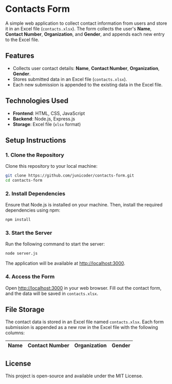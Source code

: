 
# Contacts Form

A simple web application to collect contact information from users and store it in an Excel file (`contacts.xlsx`). The form collects the user's **Name**, **Contact Number**, **Organization**, and **Gender**, and appends each new entry to the Excel file.

## Features

- Collects user contact details: **Name**, **Contact Number**, **Organization**, **Gender**.
- Stores submitted data in an Excel file (`contacts.xlsx`).
- Each new submission is appended to the existing data in the Excel file.

## Technologies Used

- **Frontend**: HTML, CSS, JavaScript
- **Backend**: Node.js, Express.js
- **Storage**: Excel file (`xlsx` format)

## Setup Instructions

### 1. Clone the Repository

Clone this repository to your local machine:

```bash
git clone https://github.com/junicoder/contacts-form.git
cd contacts-form
```

### 2. Install Dependencies

Ensure that Node.js is installed on your machine. Then, install the required dependencies using npm:

```bash
npm install
```

### 3. Start the Server

Run the following command to start the server:

```bash
node server.js
```

The application will be available at [http://localhost:3000](http://localhost:3000).

### 4. Access the Form

Open [http://localhost:3000](http://localhost:3000) in your web browser. Fill out the contact form, and the data will be saved in `contacts.xlsx`.

## File Storage

The contact data is stored in an Excel file named `contacts.xlsx`. Each form submission is appended as a new row in the Excel file with the following columns:

| Name | Contact Number | Organization | Gender |
|------|----------------|--------------|--------|

## License

This project is open-source and available under the MIT License.
```